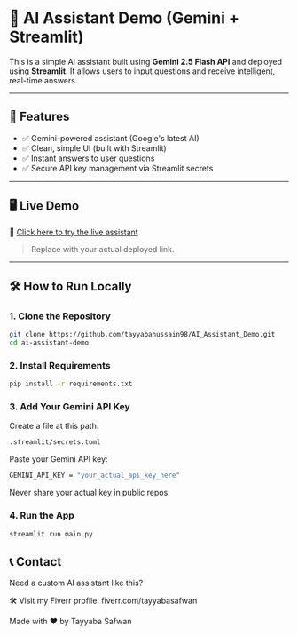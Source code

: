 # 💬 AI Assistant Demo (Gemini + Streamlit)

This is a simple AI assistant built using **Gemini 2.5 Flash API** and deployed using **Streamlit**. It allows users to input questions and receive intelligent, real-time answers.

---

## 🌟 Features

- ✅ Gemini-powered assistant (Google's latest AI)
- ✅ Clean, simple UI (built with Streamlit)
- ✅ Instant answers to user questions
- ✅ Secure API key management via Streamlit secrets

---

## 🖥️ Live Demo

🔗 [Click here to try the live assistant](https://aiassistantdemo-tayyaba98.streamlit.app/)

> Replace with your actual deployed link.

---

## 🛠️ How to Run Locally

### 1. Clone the Repository

```bash
git clone https://github.com/tayyabahussain98/AI_Assistant_Demo.git
cd ai-assistant-demo
```
### 2. Install Requirements

```bash
pip install -r requirements.txt
```

### 3. Add Your Gemini API Key
Create a file at this path:

```bash
.streamlit/secrets.toml
```
Paste your Gemini API key:

```bash
GEMINI_API_KEY = "your_actual_api_key_here"
```
Never share your actual key in public repos.

### 4. Run the App

```bash
streamlit run main.py
```

## 📞 Contact
Need a custom AI assistant like this?

🛠️ Visit my Fiverr profile: fiverr.com/tayyabasafwan

Made with ❤️ by Tayyaba Safwan
